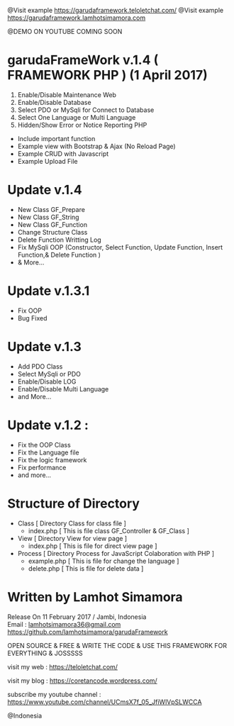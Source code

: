 @Visit example https://garudaframework.teloletchat.com/
@Visit example https://garudaframework.lamhotsimamora.com


@DEMO ON YOUTUBE COMING SOON


# garudaFrameWork v.1.4 ( FRAMEWORK PHP ) (1 April 2017)
1. Enable/Disable Maintenance Web
2. Enable/Disable Database 
3. Select PDO or MySqli for Connect to Database
4. Select One Language or Multi Language 
6. Hidden/Show Error or Notice Reporting PHP

* Include important function 
* Example view with Bootstrap & Ajax (No Reload Page)
* Example CRUD with Javascript 
* Example Upload File

# Update v.1.4 
- New Class GF_Prepare 
- New Class GF_String 
- New Class GF_Function 
- Change Structure Class
- Delete Function Writting Log
- Fix MySqli OOP (Constructor, Select Function, Update Function, Insert Function,& Delete Function )
- & More... 

# Update v.1.3.1
- Fix OOP
- Bug Fixed

# Update v.1.3
- Add PDO Class
- Select MySqli or PDO
- Enable/Disable LOG
- Enable/Disable Multi Language 
- and More...

# Update v.1.2 :
- Fix the OOP Class
- Fix the Language file 
- Fix the logic framework
- Fix performance
- and more...
  
# Structure of Directory
  - Class [ Directory Class for class file  ] 
    - index.php [ This is file class GF_Controller & GF_Class ] 
  - View  [ Directory View for view page ] 
    - index.php [ This is file for direct view page ] 
  - Process [ Directory Process for JavaScript Colaboration with PHP ]
    - example.php [ This is file for change the language ]
    - delete.php  [ This is file for delete data ] 


# Written by Lamhot Simamora 
  Release On 11 February 2017 / Jambi, Indonesia            
  Email : lamhotsimamora36@gmail.com                             
  https://github.com/lamhotsimamora/garudaFramework   
                        
  OPEN SOURCE & FREE & WRITE THE CODE & USE THIS FRAMEWORK FOR EVERYTHING & JOSSSSS
  
  visit my web                  : https://teloletchat.com/
  
  visit my blog                 : https://coretancode.wordpress.com/
  
  subscribe my youtube channel  : https://www.youtube.com/channel/UCmsX7f_05_JfiWlVpSLWCCA
  
  
  @Indonesia
  


